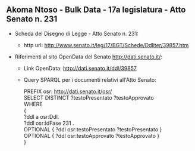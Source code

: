 ## Akoma Ntoso - Bulk Data - 17a legislatura - Atto Senato n. 231 ##

* Scheda del Disegno di Legge - Atto Senato n. 231:
	* http url: http://www.senato.it/leg/17/BGT/Schede/Ddliter/39857.htm

* Riferimenti al sito OpenData del Senato http://dati.senato.it/:
	* Link OpenData: http://dati.senato.it/ddl/39857
	* Query SPARQL per i documenti relativi all'Atto Senato:

        PREFIX osr: <http://dati.senato.it/osr/>  
		SELECT DISTINCT ?testoPresentato ?testoApprovato  
		WHERE  
		{  
		    ?ddl a osr:Ddl.  
		    ?ddl osr:idFase 231 .  
		    OPTIONAL { ?ddl osr:testoPresentato ?testoPresentato }  
		    OPTIONAL { ?ddl osr:testoApprovato ?testoApprovato }  
		}
		